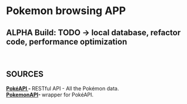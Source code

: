 # Pokemon browsing APP

## ALPHA Build: TODO -> local database, refactor code, performance optimization
<br>

## SOURCES 
<b><a href="https://pokeapi.co">PokéAPI </a>- </b> RESTful API - All the Pokémon data. <br>
<b><a href="https://github.com/kinkofer/PokemonAPI/">PokemonAPI</a>- </b> wrapper for PokéAPI. <br>


